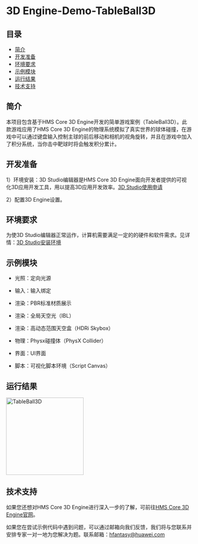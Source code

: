 # 3D Engine-Demo-TableBall3D

## 目录

 * [简介](#简介)
 * [开发准备](#开发准备)
 * [环境要求](#环境要求)
 * [示例模块](#示例模块)
 * [运行结果](#运行结果)
 * [技术支持](#技术支持)

## 简介

本项目包含基于HMS Core 3D Engine开发的简单游戏案例（TableBall3D）。此款游戏应用了HMS Core 3D Engine的物理系统模拟了真实世界的球体碰撞，在游戏中可以通过键盘输入控制主球的前后移动和相机的视角旋转，并且在游戏中加入了积分系统，当你击中靶球时将会触发积分累计。

## 开发准备

1）环境安装：3D Studio编辑器是HMS Core 3D Engine面向开发者提供的可视化3D应用开发工具，用以提高3D应用开发效率。[3D Studio使用申请](https://developer.huawei.com/consumer/cn/doc/development/graphics-Guides/service-application-0000001240920342)

2）配置3D Engine设置。

## 环境要求

为使3D Studio编辑器正常运作，计算机需要满足一定的的硬件和软件需求。见详情：[3D Studio安装环境](https://developer.huawei.com/consumer/cn/doc/development/graphics-Guides/install-environment-0000001213664260)

## 示例模块

* 光照：定向光源

* 输入：输入绑定

* 渲染：PBR标准材质展示

* 渲染：全局天空光（IBL）

* 渲染：高动态范围天空盒（HDRi Skybox）

* 物理：Physx碰撞体（PhysX Collider）

* 界面：UI界面

* 脚本：可视化脚本环境（Script Canvas）

## 运行结果
<img src="preview.png" width=210 title="TableBall3D" div align=center>

## 技术支持

如果您还想对HMS Core 3D Engine进行深入一步的了解，可前往[HMS Core 3D Engine官网](https://developer.huawei.com/consumer/cn/hms/3d-engine/)。

如果您在尝试示例代码中遇到问题，可以通过邮箱向我们反馈，我们将与您联系并安排专家一对一地为您解决为题。联系邮箱：hfantasy@huawei.com